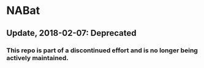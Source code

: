 # NABat

## Update, 2018-02-07: Deprecated 
### This repo is part of a discontinued effort and is no longer being actively maintained.
